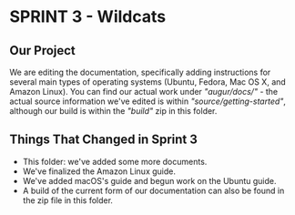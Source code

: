 # SPRINT 3 - Wildcats

## Our Project

We are editing the documentation, specifically adding instructions for several main types of operating systems (Ubuntu, Fedora, Mac OS X, and Amazon Linux). You can find our actual work under *"augur/docs/"* - the actual source information we've edited is within *"source/getting-started"*, although our build is within the *"build"* zip in this folder.

## Things That Changed in Sprint 3

- This folder: we've added some more documents.
- We've finalized the Amazon Linux guide.
- We've added macOS's guide and begun work on the Ubuntu guide.
- A build of the current form of our documentation can also be found in the zip file in this folder.
